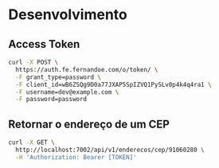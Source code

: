 # Desenvolvimento

## Access Token

```bash
curl -X POST \
  https://auth.fe.fernandoe.com/o/token/ \
  -F grant_type=password \
  -F client_id=wB6ZSQg9D0a77JXAP5SpIZVQ1PySLv0p4k4q4ra1 \
  -F username=dev@example.com \
  -F password=password
```

## Retornar o endereço de um CEP 

```bash
curl -X GET \
  http://localhost:7002/api/v1/enderecos/cep/91060280 \
  -H 'Authorization: Bearer [TOKEN]'
```

